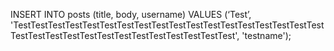INSERT INTO posts (title, body, username) VALUES (‘Test’, 'TestTestTestTestTestTestTestTestTestTestTestTestTestTestTestTestTestTestTestTestTestTestTestTestTestTestTestTestTestTestTest', 'testname');
